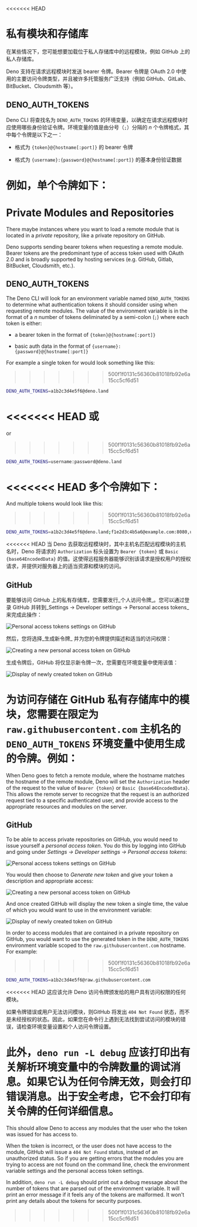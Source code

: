 <<<<<<< HEAD
# 私有模块和存储库

在某些情况下，您可能想要加载位于私人存储库中的远程模块，例如 GitHub
上的私人存储库。

Deno 支持在请求远程模块时发送 bearer 令牌。Bearer 令牌是 OAuth 2.0
中使用的主要访问令牌类型，并且被许多托管服务广泛支持（例如
GitHub、GitLab、BitBucket、Cloudsmith 等）。

## DENO_AUTH_TOKENS

Deno CLI 将查找名为 `DENO_AUTH_TOKENS`
的环境变量，以确定在请求远程模块时应使用哪些身份验证令牌。环境变量的值是由分号（`;`）分隔的
_n_ 个令牌格式，其中每个令牌是以下之一：

- 格式为 `{token}@{hostname[:port]}` 的 bearer 令牌

- 格式为 `{username}:{password}@{hostname[:port]}` 的基本身份验证数据

例如，单个令牌如下：
=======
# Private Modules and Repositories

There maybe instances where you want to load a remote module that is located in
a _private_ repository, like a private repository on GitHub.

Deno supports sending bearer tokens when requesting a remote module. Bearer
tokens are the predominant type of access token used with OAuth 2.0 and is
broadly supported by hosting services (e.g. GitHub, Gitlab, BitBucket,
Cloudsmith, etc.).

## DENO_AUTH_TOKENS

The Deno CLI will look for an environment variable named `DENO_AUTH_TOKENS` to
determine what authentication tokens it should consider using when requesting
remote modules. The value of the environment variable is in the format of a _n_
number of tokens deliminated by a semi-colon (`;`) where each token is either:

- a bearer token in the format of `{token}@{hostname[:port]}`

- basic auth data in the format of `{username}:{password}@{hostname[:port]}`

For example a single token for would look something like this:
>>>>>>> 500f1f0131c56360b81018fb92e6a15cc5cf6d51

```sh
DENO_AUTH_TOKENS=a1b2c3d4e5f6@deno.land
```

<<<<<<< HEAD
或
=======
or
>>>>>>> 500f1f0131c56360b81018fb92e6a15cc5cf6d51

```sh
DENO_AUTH_TOKENS=username:password@deno.land
```

<<<<<<< HEAD
多个令牌如下：
=======
And multiple tokens would look like this:
>>>>>>> 500f1f0131c56360b81018fb92e6a15cc5cf6d51

```sh
DENO_AUTH_TOKENS=a1b2c3d4e5f6@deno.land;f1e2d3c4b5a6@example.com:8080,username:password@deno.land
```

<<<<<<< HEAD
当 Deno 去获取远程模块时，其中主机名匹配远程模块的主机名时，Deno 将请求的
`Authorization` 标头设置为 `Bearer {token}` 或 `Basic {base64EncodedData}`
的值。这使得远程服务器能够识别该请求是授权用户的授权请求，并提供对服务器上的适当资源和模块的访问。

## GitHub

要能够访问 GitHub 上的私有存储库，您需要发行_个人访问令牌_。您可以通过登录
GitHub 并转到_Settings -> Developer settings -> Personal access tokens_
来完成此操作：

![Personal access tokens settings on GitHub](../../images/private-pat.png)

然后，您将选择_生成新令牌_ 并为您的令牌提供描述和适当的访问权限：

![Creating a new personal access token on GitHub](../../images/private-github-new-token.png)

生成令牌后，GitHub 将仅显示新令牌一次，您需要在环境变量中使用该值：

![Display of newly created token on GitHub](../../images/private-github-token-display.png)

为访问存储在 GitHub 私有存储库中的模块，您需要在限定为
`raw.githubusercontent.com` 主机名的 `DENO_AUTH_TOKENS`
环境变量中使用生成的令牌。例如：
=======
When Deno goes to fetch a remote module, where the hostname matches the hostname
of the remote module, Deno will set the `Authorization` header of the request to
the value of `Bearer {token}` or `Basic {base64EncodedData}`. This allows the
remote server to recognize that the request is an authorized request tied to a
specific authenticated user, and provide access to the appropriate resources and
modules on the server.

## GitHub

To be able to access private repositories on GitHub, you would need to issue
yourself a _personal access token_. You do this by logging into GitHub and going
under _Settings -> Developer settings -> Personal access tokens_:

![Personal access tokens settings on GitHub](../../images/private-pat.png)

You would then choose to _Generate new token_ and give your token a description
and appropriate access:

![Creating a new personal access token on GitHub](../../images/private-github-new-token.png)

And once created GitHub will display the new token a single time, the value of
which you would want to use in the environment variable:

![Display of newly created token on GitHub](../../images/private-github-token-display.png)

In order to access modules that are contained in a private repository on GitHub,
you would want to use the generated token in the `DENO_AUTH_TOKENS` environment
variable scoped to the `raw.githubusercontent.com` hostname. For example:
>>>>>>> 500f1f0131c56360b81018fb92e6a15cc5cf6d51

```sh
DENO_AUTH_TOKENS=a1b2c3d4e5f6@raw.githubusercontent.com
```

<<<<<<< HEAD
这应该允许 Deno 访问令牌颁发给的用户具有访问权限的任何模块。

如果令牌错误或用户无法访问模块，则GitHub 将发出 `404 Not Found`
状态，而不是未经授权的状态。因此，如果您在命令行上遇到无法找到尝试访问的模块的错误，请检查环境变量设置和个人访问令牌设置。

此外，`deno run -L debug`
应该打印出有关解析环境变量中的令牌数量的调试消息。如果它认为任何令牌无效，则会打印错误消息。出于安全考虑，它不会打印有关令牌的任何详细信息。
=======
This should allow Deno to access any modules that the user who the token was
issued for has access to.

When the token is incorrect, or the user does not have access to the module,
GitHub will issue a `404 Not Found` status, instead of an unauthorized status.
So if you are getting errors that the modules you are trying to access are not
found on the command line, check the environment variable settings and the
personal access token settings.

In addition, `deno run -L debug` should print out a debug message about the
number of tokens that are parsed out of the environment variable. It will print
an error message if it feels any of the tokens are malformed. It won't print any
details about the tokens for security purposes.
>>>>>>> 500f1f0131c56360b81018fb92e6a15cc5cf6d51
